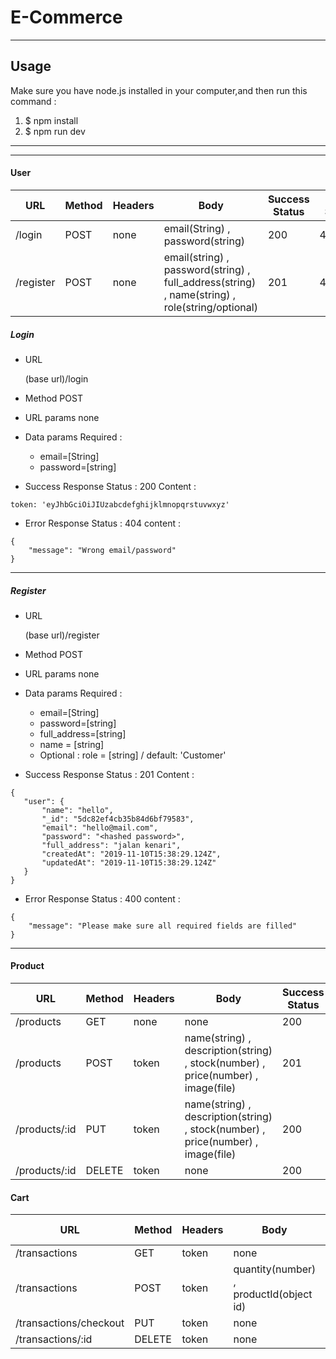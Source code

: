 # E-Commerce

---
## Usage
Make sure you have node.js installed in your computer,and then run this command :
1. $ npm install
2. $ npm run dev

---

---

#### User

| URL | Method | Headers | Body | Success Status | Error Status |
| --- | ------ | ------- | ---- | -------------- | ------------ |
| /login | POST | none | email(String) , password(string) | 200 | 404,500 |
| /register | POST | none | email(string) , password(string) , full_address(string) , name(string) , role(string/optional) | 201 | 400,500 |
##### Login
* URL

  (base url)/login
* Method
 POST
* URL params
 none
* Data params
 Required : 
   * email=[String]
   * password=[string]
* Success Response 
 Status : 200
 Content :
 ```
 token: 'eyJhbGciOiJIUzabcdefghijklmnopqrstuvwxyz'
 ```
 * Error Response
  Status : 404
  content : 
```
{
    "message": "Wrong email/password"
}
```
---
##### Register
* URL

  (base url)/register
* Method
 POST
* URL params
 none
* Data params
 Required : 
   * email=[String]
   * password=[string]
   * full_address=[string]
   * name = [string]
   * Optional : role = [string] / default: 'Customer'
* Success Response 
 Status : 201
 Content :
 ```
 {
    "user": {
        "name": "hello",
        "_id": "5dc82ef4cb35b84d6bf79583",
        "email": "hello@mail.com",
        "password": "<hashed password>",
        "full_address": "jalan kenari",
        "createdAt": "2019-11-10T15:38:29.124Z",
        "updatedAt": "2019-11-10T15:38:29.124Z"
    }
}
 ```
 * Error Response
  Status : 400
  content : 
```
{
    "message": "Please make sure all required fields are filled"
}
```
---
#### Product

| URL | Method | Headers | Body | Success Status | Error Status |
| --- | ------ | ------- | ---- | -------------- | ------------ |
| /products | GET | none | none | 200 | 403,500 |
| /products | POST | token | name(string) , description(string) , stock(number) , price(number) , image(file) | 201 | 403,400,500 |
| /products/:id | PUT | token | name(string) , description(string) , stock(number) , price(number) , image(file) | 200 | 403,500 |
| /products/:id | DELETE | token | none | 200 | 403,404,500 |


#### Cart 

| URL | Method | Headers | Body | Success Status | Error Status |
| --- | ------ | ------- | ---- | -------------- | ------------ |
| /transactions | GET | token | none | 200 | 403,500 |
| /transactions | POST | token | quantity(number) , productId(object id) | 201 | 403,400,500 |
| /transactions/checkout | PUT | token | none | 200 | 403,500 |
| /transactions/:id | DELETE | token | none | 200 | 403,404,500 |